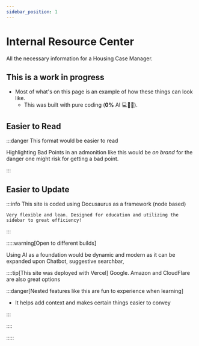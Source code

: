 ```yaml
---
sidebar_position: 1
---
```


# Internal Resource Center

All the necessary information for a Housing Case Manager.

## This is a work in progress

- Most of what's on this page is an example of how these things can look like.
  - This was built with pure coding (**0%** AI 💻🙏🏼).

## Easier to Read

:::danger This format would be easier to read

Highlighting Bad Points in an admonition like this would be _on brand_ for the danger one might risk for getting a bad point.

:::

## Easier to Update

:::info This site is coded using Docusaurus as a framework (node based)

```
Very flexible and lean. Designed for education and utilizing the sidebar to great efficiency!
```

:::

:::::warning[Open to different builds]

Using AI as a foundation would be dynamic and modern as it can be expanded upon
Chatbot, suggestive searchbar,

::::tip[This site was deployed with Vercel]
Google. Amazon and CloudFlare are also great options

:::danger[Nested features like this are fun to experience when learning]

- It helps add context and makes certain things easier to convey

:::

::::

:::::
